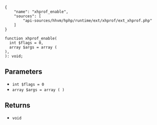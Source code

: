 ``` yamlmeta
{
    "name": "xhprof_enable",
    "sources": [
        "api-sources/hhvm/hphp/runtime/ext/xhprof/ext_xhprof.php"
    ]
}
```




``` Hack
function xhprof_enable(
  int $flags = 0,
  array $args = array (
),
): void;
```




## Parameters




+ ` int $flags = 0 `
+ ` array $args = array ( ) `




## Returns




* ` void `
<!-- HHAPIDOC -->
